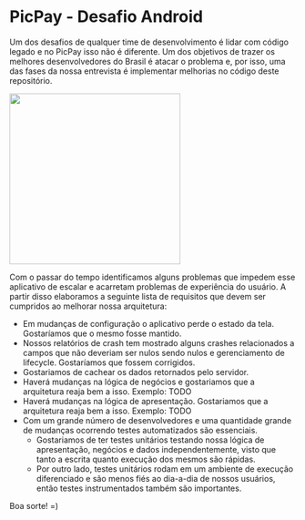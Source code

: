 # PicPay - Desafio Android

Um dos desafios de qualquer time de desenvolvimento é lidar com código legado e no PicPay isso não é diferente. Um dos objetivos de trazer os melhores desenvolvedores do Brasil é atacar o problema e, por isso, uma das fases da nossa entrevista é implementar melhorias no código deste repositório.

<img src="https://github.com/mobilepicpay/desafio-android/blob/master/desafio-picpay.gif" width="300"/>

Com o passar do tempo identificamos alguns problemas que impedem esse aplicativo de escalar e acarretam problemas de experiência do usuário. A partir disso elaboramos a seguinte lista de requisitos que devem ser cumpridos ao melhorar nossa arquitetura:

- Em mudanças de configuração o aplicativo perde o estado da tela. Gostaríamos que o mesmo fosse mantido.
- Nossos relatórios de crash tem mostrado alguns crashes relacionados a campos que não deveriam ser nulos sendo nulos e gerenciamento de lifecycle. Gostaríamos que fossem corrigidos.
- Gostariamos de cachear os dados retornados pelo servidor.
- Haverá mudanças na lógica de negócios e gostariamos que a arquitetura reaja bem a isso. Exemplo: TODO
- Haverá mudanças na lógica de apresentação. Gostariamos que a arquitetura reaja bem a isso. Exemplo: TODO
- Com um grande número de desenvolvedores e uma quantidade grande de mudanças ocorrendo testes automatizados são essenciais. 
  - Gostariamos de ter testes unitários testando nossa lógica de apresentação, negócios e dados independentemente, visto que tanto a escrita quanto execução dos mesmos são rápidas.
  - Por outro lado, testes unitários rodam em um ambiente de execução diferenciado e são menos fiés ao dia-a-dia de nossos usuários, então testes instrumentados também são importantes.

Boa sorte! =)

